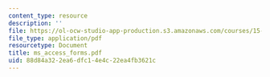 ```yaml
---
content_type: resource
description: ''
file: https://ol-ocw-studio-app-production.s3.amazonaws.com/courses/15-564-information-technology-i-spring-2003/88d84a322ea6dfc14e4c22ea4fb3621c_ms_access_forms.pdf
file_type: application/pdf
resourcetype: Document
title: ms_access_forms.pdf
uid: 88d84a32-2ea6-dfc1-4e4c-22ea4fb3621c
---
```

